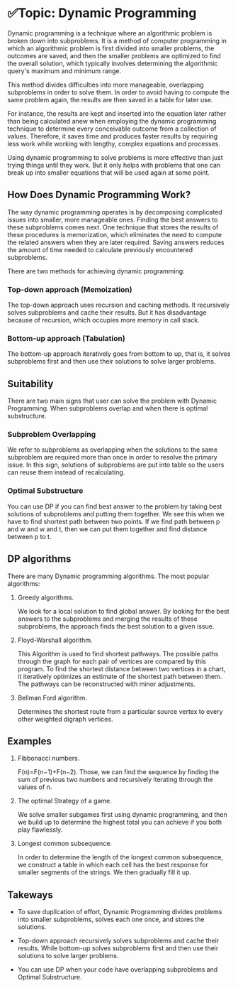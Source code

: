 # ✅Topic: Dynamic Programming

Dynamic programming is a technique where an algorithmic problem is broken down into subproblems. It is a method of computer programming in which an algorithmic problem is first divided into smaller problems, the outcomes are saved, and then the smaller problems are optimized to find the overall solution, which typically involves determining the algorithmic query's maximum and minimum range. 

This method divides difficulties into more manageable, overlapping subproblems in order to solve them. In order to avoid having to compute the same problem again, the results are then saved in a table for later use. 

For instance, the results are kept and inserted into the equation later rather than being calculated anew when employing the dynamic programming technique to determine every conceivable outcome from a collection of values. Therefore, it saves time and produces faster results by requiring less work while working with lengthy, complex equations and processes.

Using dynamic programming to solve problems is more effective than just trying things until they work. But it only helps with problems that one can break up into smaller equations that will be used again at some point.

## How Does Dynamic Programming Work?

The way dynamic programming operates is by decomposing complicated issues into smaller, more manageable ones. Finding the best answers to these subproblems comes next. One technique that stores the results of these procedures is memorization, which eliminates the need to compute the related answers when they are later required. Saving answers reduces the amount of time needed to calculate previously encountered subproblems. 

There are two methods for achieving dynamic programming:

### Top-down approach (Memoization)
The top-down approach uses recursion and caching methods. It recursively solves subproblems and cache their results. But it has disadvantage because of recursion, which occupies more memory in call stack. 

### Bottom-up approach (Tabulation)
The bottom-up approach iteratively goes from bottom to up, that is, it solves subproblems first and then use their solutions to solve larger problems. 

## Suitability
There are two main signs that user can solve the problem with Dynamic Programming. When subproblems overlap and when there is optimal substructure.

### Subproblem Overlapping 
We refer to subproblems as overlapping when the solutions to the same subproblem are required more than once in order to resolve the primary issue. In this sign, solutions of subproblems are put into table so the users can reuse them instead of recalculating. 

### Optimal Substructure 
You can use DP if you can find best answer to the problem by taking best solutions of subproblems and putting them together. We see this when we have to find shortest path between two points. If we find path between p and w and w and t, then we can put them together and find distance between p to t.

## DP algorithms
There are many Dynamic programming algorithms. The most popular algorithms:

1. Greedy algorithms.

   We look for a local solution to find global answer. By looking for the best answers to the subproblems and merging the results of these subproblems, the approach finds the best solution to a given issue. 
3. Floyd-Warshall algorithm.

   This Algorithm is used to find shortest pathways. The possible paths through the graph for each pair of vertices are compared by this program. To find the shortest distance between two vertices in a chart, it iteratively optimizes an estimate of the shortest path between them. The pathways can be reconstructed with minor adjustments. 
5. Bellman Ford algorithm.

   Determines the shortest route from a particular source vertex to every other weighted digraph vertices. 

## Examples 
1. Fibbonacci numbers.

   F(n)=F(n−1)+F(n−2). Those, we can find the sequence by finding the sum of previous two numbers and recursively iterating through the values of n. 
3. The optimal Strategy of a game.

   We solve smaller subgames first using dynamic programming, and then we build up to determine the highest total you can achieve if you both play flawlessly.
5. Longest common subsequence.

   In order to determine the length of the longest common subsequence, we construct a table in which each cell has the best response for smaller segments of the strings. We then gradually fill it up.

## Takeways

- To save duplication of effort, Dynamic Programming divides problems into smaller subproblems, solves each one once, and stores the solutions.

- Top-down approach recursively solves subproblems and cache their results. While bottom-up solves subproblems first and then use their solutions to solve larger problems. 

- You can use DP when your code have overlapping subproblems and Optimal Substructure.

















